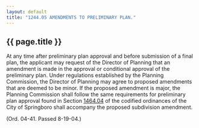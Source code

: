 ```yaml
---
layout: default 
title: "1244.05 AMENDMENTS TO PRELIMINARY PLAN."
---
```


{{ page.title }}
----------------

At any time after preliminary plan approval and before submission of a
final plan, the applicant may request of the Director of Planning that
an amendment is made in the approval or conditional approval of the
preliminary plan. Under regulations established by the Planning
Commission, the Director of Planning may agree to proposed amendments
that are deemed to be minor. If the proposed amendment is major, the
Planning Commission shall follow the same requirements for preliminary
plan approval found in Section [1464.04](4a4745af.html) of the codified
ordinances of the City of Springboro shall accompany the proposed
subdivision amendment.

(Ord. 04-41. Passed 8-19-04.)
